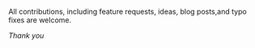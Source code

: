 All contributions, including feature requests, ideas, blog posts,and typo fixes are welcome.


*Thank you*